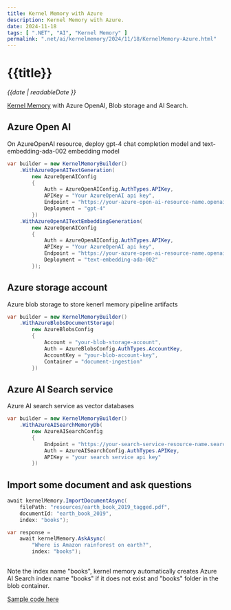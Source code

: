 ```yaml
---
title: Kernel Memory with Azure
description: Kernel Memory with Azure.
date: 2024-11-18
tags: [ ".NET", "AI", "Kernel Memory" ]
permalink: ".net/ai/kernelmemory/2024/11/18/KernelMemory-Azure.html"
---
```


# {{title}}

*{{date | readableDate }}*

[Kernel Memory](https://github.com/microsoft/kernel-memory) with Azure OpenAI,
Blob storage and AI Search.

## Azure Open AI
On AzureOpenAI resource, deploy gpt-4 chat completion model and text-embedding-ada-002 embedding model
```csharp
var builder = new KernelMemoryBuilder()
    .WithAzureOpenAITextGeneration(
        new AzureOpenAIConfig
        {
            Auth = AzureOpenAIConfig.AuthTypes.APIKey,
            APIKey = "Your AzureOpenAI api key",
            Endpoint = "https://your-azure-open-ai-resource-name.openai.azure.com",
            Deployment = "gpt-4"
        })
    .WithAzureOpenAITextEmbeddingGeneration(
        new AzureOpenAIConfig
        {
            Auth = AzureOpenAIConfig.AuthTypes.APIKey,
            APIKey = "Your AzureOpenAI api key",
            Endpoint = "https://your-azure-open-ai-resource-name.openai.azure.com",
            Deployment = "text-embedding-ada-002"
        });
```

## Azure storage account 
Azure blob storage to store kenerl memory pipeline artifacts
```csharp
var builder = new KernelMemoryBuilder()
    .WithAzureBlobsDocumentStorage(
        new AzureBlobsConfig
        {
            Account = "your-blob-storage-account",
            Auth = AzureBlobsConfig.AuthTypes.AccountKey,
            AccountKey = "your-blob-account-key",
            Container = "document-ingestion"
        })
```

## Azure AI Search service
Azure AI search service as vector databases
```csharp
var builder = new KernelMemoryBuilder()
    .WithAzureAISearchMemoryDb(
        new AzureAISearchConfig
        {
            Endpoint = "https://your-search-service-resource-name.search.windows.net",
            Auth = AzureAISearchConfig.AuthTypes.APIKey,
            APIKey = "your search service api key"
        })
```

## Import some document and ask questions
```csharp
await kernelMemory.ImportDocumentAsync(
    filePath: "resources/earth_book_2019_tagged.pdf",
    documentId: "earth_book_2019",
    index: "books");

var response =
    await kernelMemory.AskAsync(
        "Where is Amazon rainforest on earth?", 
        index: "books");    
   
```
Note the index name "books", kernel memory automatically creates Azure AI Search index name "books" if it does not exist and "books" folder in the blob container.

[Sample code here](https://github.com/StormHub/stormhub/tree/main/resources/2024-11-18/ConsoleApp)



